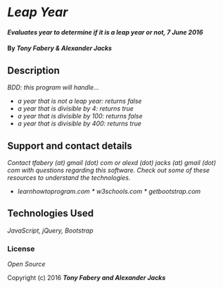 # _Leap Year_

#### _Evaluates year to determine if it is a leap year or not, 7 June 2016_

#### By _Tony Fabery & Alexander Jacks_

## Description

_BDD: this program will handle..._

* _a year that is not a leap year: returns false_
* _a year that is divisible by 4: returns true_
* _a year that is divisible by 100: returns false_
* _a year that is divisible by 400: returns true_

## Support and contact details

_Contact tfabery (at) gmail (dot) com or alexd (dot) jacks (at) gmail (dot) com with questions regarding this software. Check out some of these resources to understand the technologies._

* _learnhowtoprogram.com * w3schools.com * getbootstrap.com_

## Technologies Used

_JavaScript, jQuery, Bootstrap_

### License

*Open Source*

Copyright (c) 2016 **_Tony Fabery and Alexander Jacks_**
